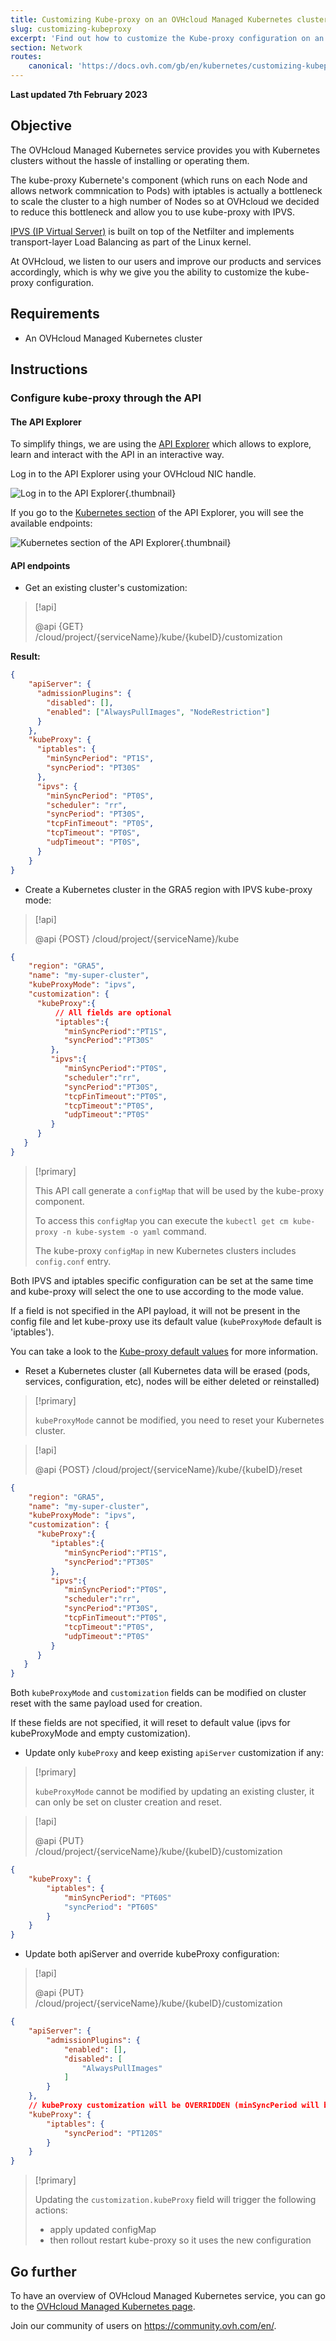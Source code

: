 ```yaml
---
title: Customizing Kube-proxy on an OVHcloud Managed Kubernetes cluster
slug: customizing-kubeproxy
excerpt: 'Find out how to customize the Kube-proxy configuration on an OVHcloud Managed Kubernetes cluster'
section: Network
routes:
    canonical: 'https://docs.ovh.com/gb/en/kubernetes/customizing-kubeproxy/'
---
```


<style>
 pre {
     font-size: 14px;
 }
 pre.console {
   background-color: #300A24; 
   color: #ccc;
   font-family: monospace;
   padding: 5px;
   margin-bottom: 5px;
 }
 pre.console code {
   border: solid 0px transparent;
   font-family: monospace !important;
   font-size: 0.75em;
   color: #ccc;
 }
 .small {
     font-size: 0.75em;
 }
</style>

**Last updated 7th February 2023**

## Objective

The OVHcloud Managed Kubernetes service provides you with Kubernetes clusters without the hassle of installing or operating them.

The kube-proxy Kubernete's component (which runs on each Node and allows network commnication to Pods) with iptables is actually a bottleneck to scale the cluster to a high number of Nodes so at OVHcloud we decided to reduce this bottleneck and allow you to use kube-proxy with IPVS.

[IPVS (IP Virtual Server)](https://kubernetes.io/blog/2018/07/09/ipvs-based-in-cluster-load-balancing-deep-dive/) is built on top of the Netfilter and implements transport-layer Load Balancing as part of the Linux kernel.

At OVHcloud, we listen to our users and improve our products and services accordingly, which is why we give you the ability to customize the kube-proxy configuration.

## Requirements 

- An OVHcloud Managed Kubernetes cluster

## Instructions

### Configure kube-proxy through the API

#### The API Explorer

To simplify things, we are using the [API Explorer](https://api.ovh.com/) which allows to explore, learn and interact with the API in an interactive way.

Log in to the API Explorer using your OVHcloud NIC handle.

![Log in to the API Explorer](images/kubernetes-quickstart-api-ovh-com-001.png){.thumbnail}

If you go to the [Kubernetes section](https://api.ovh.com/console/#/cloud/project/%7BserviceName%7D/kube~GET) of the API Explorer, you will see the available endpoints:

![Kubernetes section of the API Explorer](images/kubernetes-quickstart-api-ovh-com-002.png){.thumbnail}

#### API endpoints

- Get an existing cluster's customization:

> [!api]
>
> @api {GET} /cloud/project/{serviceName}/kube/{kubeID}/customization
>

**Result:**

```json
{
    "apiServer": {
      "admissionPlugins": {
        "disabled": [],
        "enabled": ["AlwaysPullImages", "NodeRestriction"]
      }
    },
    "kubeProxy": {
      "iptables": {
        "minSyncPeriod": "PT1S",
        "syncPeriod": "PT30S"
      },
      "ipvs": {
        "minSyncPeriod": "PT0S",
        "scheduler": "rr",
        "syncPeriod": "PT30S",
        "tcpFinTimeout": "PT0S",
        "tcpTimeout": "PT0S",
        "udpTimeout": "PT0S",
      }
    }
}
```

- Create a Kubernetes cluster in the GRA5 region with IPVS kube-proxy mode:

> [!api]
>
> @api {POST} /cloud/project/{serviceName}/kube
>

```json
{
    "region": "GRA5",
    "name": "my-super-cluster",
    "kubeProxyMode": "ipvs",
    "customization": {
      "kubeProxy":{
          // All fields are optional
          "iptables":{
            "minSyncPeriod":"PT1S",
            "syncPeriod":"PT30S"
         },
         "ipvs":{
            "minSyncPeriod":"PT0S",
            "scheduler":"rr",
            "syncPeriod":"PT30S",
            "tcpFinTimeout":"PT0S",
            "tcpTimeout":"PT0S",
            "udpTimeout":"PT0S"
         }
      }
   }
}
```

> [!primary]
>
> This API call generate a `configMap` that will be used by the kube-proxy component.
>
> To access this `configMap` you can execute the `kubectl get cm kube-proxy -n kube-system -o yaml` command.
>
> The kube-proxy `configMap` in new Kubernetes clusters includes `config.conf` entry.

Both IPVS and iptables specific configuration can be set at the same time and kube-proxy will select the one to use according to the mode value.

If a field is not specified in the API payload, it will not be present in the config file and let kube-proxy use its default value (`kubeProxyMode` default is 'iptables').

You can take a look to the [Kube-proxy default values](https://github.com/kubernetes/kubernetes/blob/master/pkg/proxy/apis/config/v1alpha1/defaults.go#L38) for more information.

- Reset a Kubernetes cluster (all Kubernetes data will be erased (pods, services, configuration, etc), nodes will be either deleted or reinstalled)

> [!primary]
>
> `kubeProxyMode` cannot be modified, you need to reset your Kubernetes cluster.
>

> [!api]
>
> @api {POST} /cloud/project/{serviceName}/kube/{kubeID}/reset
> 

```json
{
    "region": "GRA5",
    "name": "my-super-cluster",
    "kubeProxyMode": "ipvs",
    "customization": {
      "kubeProxy":{
         "iptables":{
            "minSyncPeriod":"PT1S",
            "syncPeriod":"PT30S"
         },
         "ipvs":{
            "minSyncPeriod":"PT0S",
            "scheduler":"rr",
            "syncPeriod":"PT30S",
            "tcpFinTimeout":"PT0S",
            "tcpTimeout":"PT0S",
            "udpTimeout":"PT0S"
         }
      }
   }
}
```

Both `kubeProxyMode` and `customization` fields can be modified on cluster reset with the same payload used for creation.

If these fields are not specified, it will reset to default value (ipvs for kubeProxyMode and empty customization).

- Update only `kubeProxy` and keep existing `apiServer` customization if any:

> [!primary]
>
> `kubeProxyMode` cannot be modified by updating an existing cluster, it can only be set on cluster creation and reset.

> [!api]
>
> @api {PUT} /cloud/project/{serviceName}/kube/{kubeID}/customization
> 

```json
{
	"kubeProxy": {
		"iptables": {
			"minSyncPeriod": "PT60S"
			"syncPeriod": "PT60S"
		}
	}
}
```

- Update both apiServer and override kubeProxy configuration:

> [!api]
>
> @api {PUT} /cloud/project/{serviceName}/kube/{kubeID}/customization
> 

```json
{
	"apiServer": {
		"admissionPlugins": {
			"enabled": [],
			"disabled": [
				"AlwaysPullImages"
			]
		}
	},
	// kubeProxy customization will be OVERRIDDEN (minSyncPeriod will be removed in this example)
	"kubeProxy": {
		"iptables": {
			"syncPeriod": "PT120S"
		}
	}
}
```

> [!primary]
>
> Updating the `customization.kubeProxy` field will trigger the following actions:
>
> - apply updated configMap
> - then rollout restart kube-proxy so it uses the new configuration

## Go further

To have an overview of OVHcloud Managed Kubernetes service, you can go to the [OVHcloud Managed Kubernetes page](https://www.ovhcloud.com/it/public-cloud/kubernetes/).

Join our community of users on <https://community.ovh.com/en/>.